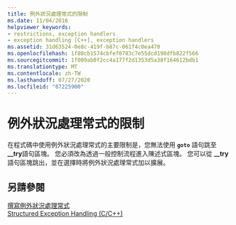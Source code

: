 ```yaml
---
title: 例外狀況處理常式的限制
ms.date: 11/04/2016
helpviewer_keywords:
- restrictions, exception handlers
- exception handling [C++], exception handlers
ms.assetid: 31d63524-0e8c-419f-b87c-061f4c0ea470
ms.openlocfilehash: 1f80cb1574cbfef0783c7e55dcd198dfb822f566
ms.sourcegitcommit: 1f009ab0f2cc4a177f2d1353d5a38f164612bdb1
ms.translationtype: MT
ms.contentlocale: zh-TW
ms.lasthandoff: 07/27/2020
ms.locfileid: "87225900"
---
```

# <a name="restrictions-on-exception-handlers"></a>例外狀況處理常式的限制

在程式碼中使用例外狀況處理常式的主要限制是，您無法使用 **`goto`** 語句跳至 **__try**語句區塊。 您必須改為透過一般控制流程進入陳述式區塊。 您可以從 **__try**語句區塊跳出，並在選擇時將例外狀況處理常式加以擴展。

## <a name="see-also"></a>另請參閱

[撰寫例外狀況處理常式](../cpp/writing-an-exception-handler.md)<br/>
[Structured Exception Handling (C/C++)](../cpp/structured-exception-handling-c-cpp.md)

